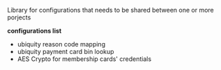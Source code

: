 Library for configurations that needs to be shared between one or more porjects

**configurations list**
- ubiquity reason code mapping
- ubiquity payment card bin lookup
- AES Crypto for membership cards' credentials